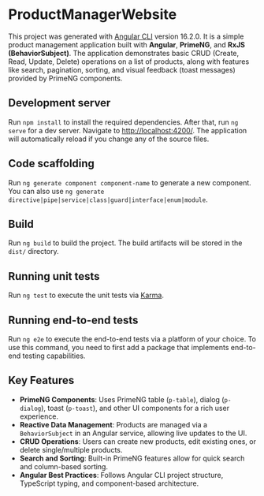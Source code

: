 # ProductManagerWebsite

This project was generated with [Angular CLI](https://github.com/angular/angular-cli) version 16.2.0. It is a simple product management application built with **Angular**, **PrimeNG**, and **RxJS (BehaviorSubject)**. The application demonstrates basic CRUD (Create, Read, Update, Delete) operations on a list of products, along with features like search, pagination, sorting, and visual feedback (toast messages) provided by PrimeNG components.

## Development server

Run `npm install` to install the required dependencies. After that, run `ng serve` for a dev server. Navigate to [http://localhost:4200/](http://localhost:4200/). The application will automatically reload if you change any of the source files.

## Code scaffolding

Run `ng generate component component-name` to generate a new component. You can also use `ng generate directive|pipe|service|class|guard|interface|enum|module`.

## Build

Run `ng build` to build the project. The build artifacts will be stored in the `dist/` directory.

## Running unit tests

Run `ng test` to execute the unit tests via [Karma](https://karma-runner.github.io).

## Running end-to-end tests

Run `ng e2e` to execute the end-to-end tests via a platform of your choice. To use this command, you need to first add a package that implements end-to-end testing capabilities.

## Key Features

- **PrimeNG Components**: Uses PrimeNG table (`p-table`), dialog (`p-dialog`), toast (`p-toast`), and other UI components for a rich user experience.
- **Reactive Data Management**: Products are managed via a `BehaviorSubject` in an Angular service, allowing live updates to the UI.
- **CRUD Operations**: Users can create new products, edit existing ones, or delete single/multiple products.
- **Search and Sorting**: Built-in PrimeNG features allow for quick search and column-based sorting.
- **Angular Best Practices**: Follows Angular CLI project structure, TypeScript typing, and component-based architecture.
